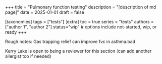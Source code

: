 +++
title = "Pulmonary function testing"
description = "[description of md page]"
date = 2025-01-01
draft = false

[taxonomies]
tags = ["tests"]
[extra]
toc = true
series = "tests"
authors = ["author 1", "author 2"]
status="wip" # options include not-started, wip, or ready
+++

Rough notes:
Gas trapping relief can improve fvc in asthma.bad

Kerry Lake is open to being a reviewer for this section (can add another allergist too if needed)
